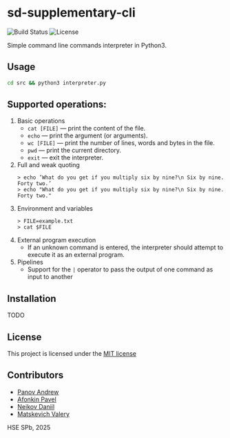# sd-supplementary-cli
![Build Status](https://github.com/blonded04/sd-supplementary-cli/actions/workflows/main.yml/badge.svg)
![License](https://img.shields.io/badge/License-MIT-blue.svg)

Simple command line commands interpreter in Python3.

## Usage
```bash
cd src && python3 interpreter.py
```

## Supported operations:

1. Basic operations
    * `cat [FILE]` — print the content of the file.
    * `echo` — print the argument (or arguments).
    * `wc [FILE]` — print the number of lines, words and bytes in the file.
    * `pwd` — print the current directory.
    * `exit` — exit the interpreter.
2. Full and weak quoting
    ```
    > echo ’What do you get if you multiply six by nine?\n Six by nine. Forty two.’
    > echo "What do you get if you multiply six by nine?\n Six by nine. Forty two."
    ```
3. Environment and variables
    ```
    > FILE=example.txt
    > cat $FILE
    ```
4. External program execution
    * If an unknown command is entered, the interpreter should attempt to execute it as an external program.
5. Pipelines
    * Support for the `|` operator to pass the output of one command as input to another

## Installation

TODO

## License

This project is licensed under the [MIT license](LICENSE)

## Contributors

* [Panov Andrew](https://www.github.com/sssi111)
* [Afonkin Pavel](https://github.com/Redvin-dt)
* [Neikov Daniil](https://github.com/cowboymalboro1884)
* [Matskevich Valery](https://www.github.com/blonded04)

HSE SPb, 2025
